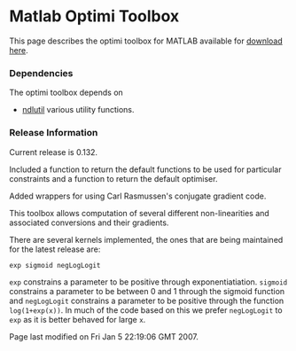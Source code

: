 
Matlab Optimi Toolbox
=====================

This page describes the optimi toolbox for MATLAB available for [download here](http://www.cs.man.ac.uk/neill-bin/software/downloadForm.cgi?toolbox=optimi).
### Dependencies

The optimi toolbox depends on

- [ndlutil](https://github.com/SheffieldML/ndlutil) various utility functions.

### Release Information

Current release is 0.132.

Included a function to return the default functions to be used for particular constraints and a function to return the default optimiser.

Added wrappers for using Carl Rasmussen's conjugate gradient code.

This toolbox allows computation of several different non-linearities and associated conversions and their gradients.

There are several kernels implemented, the ones that are being maintained for the latest release are:

`exp sigmoid negLogLogit`

`exp` constrains a parameter to be positive through exponentiatiation. `sigmoid` constrains a parameter to be between 0 and 1 through the sigmoid function and `negLogLogit` constrains a parameter to be positive through the function `log(1+exp(x))`. In much of the code based on this we prefer `negLogLogit` to `exp` as it is better behaved for large `x`.

Page last modified on Fri Jan 5 22:19:06 GMT 2007.
